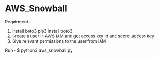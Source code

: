 # AWS_Snowball
Requirment -
1. install boto3
	pip3 install boto3
2. Create a user in AWS IAM and get access key id and secret access key
3. Give relevant permissions to the user from IAM

Run - $ python3 aws_snowball.py 
